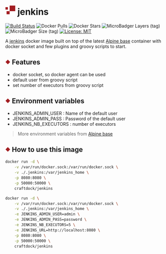 # ![](https://github.com/docker-suite/artwork/raw/master/logo/png/logo_32.png) jenkins
[![Build Status](http://jenkins.hexocube.fr/job/docker-suite/job/jenkins/badge/icon?color=green&style=flat-square)](http://jenkins.hexocube.fr/job/docker-suite/job/jenkins/)
![Docker Pulls](https://img.shields.io/docker/pulls/dsuite/jenkins.svg?style=flat-square)
![Docker Stars](https://img.shields.io/docker/stars/dsuite/jenkins.svg?style=flat-square)
![MicroBadger Layers (tag)](https://img.shields.io/microbadger/layers/dsuite/jenkins/latest.svg?style=flat-square)
![MicroBadger Size (tag)](https://img.shields.io/microbadger/image-size/dsuite/jenkins/latest.svg?style=flat-square)
[![License: MIT](https://img.shields.io/badge/License-MIT-brightgreen.svg?style=flat-square)](https://opensource.org/licenses/MIT)

A [jenkins] docker image built on top of the latest [Alpine base][alpine-base] container with docker socket and few plugins and groovy scripts to start.

## ![](https://github.com/docker-suite/artwork/raw/master/various/pin/png/pin_16.png) Features
- docker socket, so docker agent can be used
- default user from groovy script
- set number of executors from groovy script

## ![](https://github.com/docker-suite/artwork/raw/master/various/pin/png/pin_16.png) Environment variables
- JENKINS_ADMIN_USER : Name of the default user
- JENKINS_ADMIN_PASS : Password of the default user
- JENKINS_NB_EXECUTORS : number of executors

> More environment variables from [Alpine base](https://github.com/docker-suite/alpine-base/#-environment-variables)

## ![](https://github.com/docker-suite/artwork/raw/master/various/pin/png/pin_16.png) How to use this image

```bash
docker run -d \
    -v /var/run/docker.sock:/var/run/docker.sock \
    -v ./.jenkins:/var/jenkins_home \
    -p 8080:8080 \
    -p 50000:50000 \
    craftdock/jenkins
```

```bash
docker run -d \
    -v /var/run/docker.sock:/var/run/docker.sock \
    -v ./.jenkins:/var/jenkins_home \
    -e JENKINS_ADMIN_USER=admin \
    -e JENKINS_ADMIN_PASS=password \
    -e JENKINS_NB_EXECUTORS=5 \
    -e JENKINS_URL=http://localhost:8080 \
    -p 8080:8080 \
    -p 50000:50000 \
    craftdock/jenkins
```

[jenkins]: https://jenkins.io/
[alpine-base]: https://github.com/docker-suite/alpine-base/
